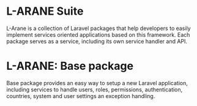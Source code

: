 # L-ARANE Suite 
L-Arane is a collection of Laravel packages that help developers to easily implement services oriented applications based on this framework. Each package serves as a service, including its own service handler and API.

# L-ARANE: Base package
Base package provides an easy way to setup a new Laravel application, including services to handle users, roles, permissions, authentication, countries, system and user settings an exception handling. 
